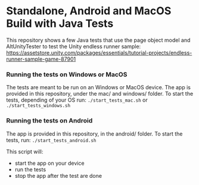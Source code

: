 # Standalone, Android and MacOS Build with Java Tests

This repository shows a few Java tests that use the page object model and AltUnityTester to test the Unity endless runner sample:
https://assetstore.unity.com/packages/essentials/tutorial-projects/endless-runner-sample-game-87901

### Running the tests on Windows or MacOS
The tests are meant to be run on an Windows or MacOS device. The app is provided in this repository, under the mac/  and windows/ folder.
To start the tests, depending of your OS run:
`./start_tests_mac.sh`
or
`./start_tests_windows.sh`

### Running the tests on Android
The app is provided in this repository, in the android/ folder.
To start the tests, run:
`./start_tests_android.sh`

This script will:

- start the app on your device
- run the tests
- stop the app after the test are done
